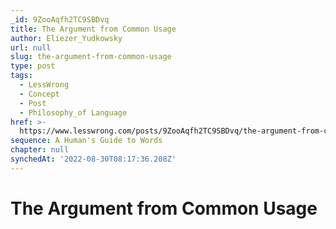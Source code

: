 ```yaml
---
_id: 9ZooAqfh2TC9SBDvq
title: The Argument from Common Usage
author: Eliezer_Yudkowsky
url: null
slug: the-argument-from-common-usage
type: post
tags:
  - LessWrong
  - Concept
  - Post
  - Philosophy_of Language
href: >-
  https://www.lesswrong.com/posts/9ZooAqfh2TC9SBDvq/the-argument-from-common-usage
sequence: A Human's Guide to Words
chapter: null
synchedAt: '2022-08-30T08:17:36.208Z'
---
```

# The Argument from Common Usage

